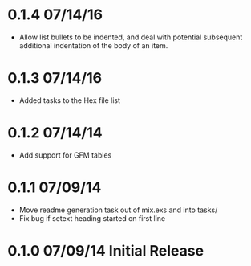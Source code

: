 # 0.1.4 07/14/16

* Allow list bullets to be indented, and deal with potential subsequent
  additional indentation of the body of an item.
  

# 0.1.3 07/14/16

* Added tasks to the Hex file list

# 0.1.2 07/14/14 

* Add support for GFM tables

# 0.1.1 07/09/14 

* Move readme generation task out of mix.exs and into tasks/
* Fix bug if setext heading started on first line

# 0.1.0 07/09/14 Initial Release
